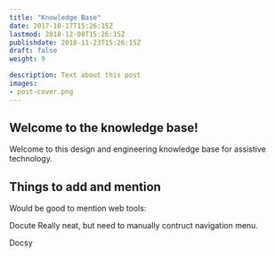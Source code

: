 ```yaml
---
title: "Knowledge Base"
date: 2017-10-17T15:26:15Z
lastmod: 2018-12-08T15:26:15Z
publishdate: 2018-11-23T15:26:15Z
draft: false
weight: 9

description: Text about this post
images:
- post-cover.png
---
```


## Welcome to the knowledge base!

Welcome to this design and engineering knowledge base for assistive technology.

## Things to add and mention

Would be good to mention web tools:

Docute
Really neat, but need to manually contruct navigation menu.

Docsy